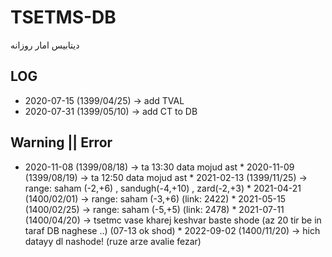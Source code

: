 # TSETMS-DB

دیتابیس امار روزانه

## LOG
* 2020-07-15 (1399/04/25) -> add TVAL
* 2020-07-31 (1399/05/10) -> add CT to DB

## Warning || Error
* 2020-11-08 (1399/08/18) -> ta 13:30 data mojud ast * 2020-11-09 
(1399/08/19) -> ta 12:50 data mojud ast * 2021-02-13 (1399/11/25) -> 
range: saham (-2,+6) , sandugh(-4,+10) , zard(-2,+3) * 2021-04-21 
(1400/02/01) -> range: saham (-3,+6) (link: 2422) * 2021-05-15 
(1400/02/25) -> range: saham (-5,+5) (link: 2478) * 2021-07-11 
(1400/04/20) -> tsetmc vase kharej keshvar baste shode (az 20 tir be in 
taraf DB naghese ..) (07-13 ok shod) * 2022-09-02 (1400/11/20) -> hich 
datayy dl nashode! (ruze arze avalie fezar)
